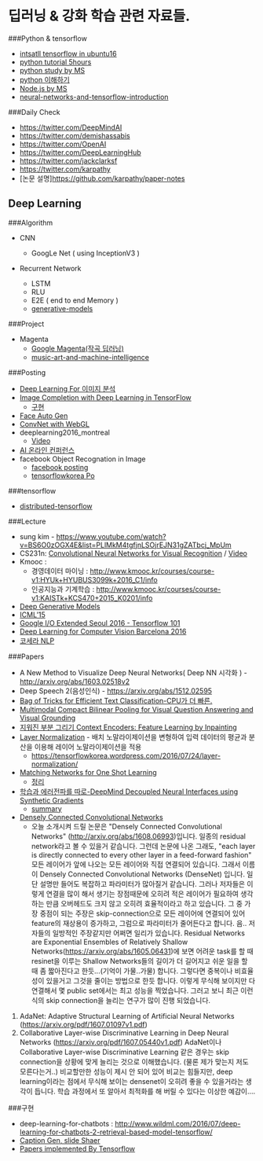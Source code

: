 # 딥러닝 & 강화 학습 관련 자료들.
###Python & tensorflow
- [intsatll tensorflow in ubuntu16](http://www.popit.kr/tensorflow-install-ubuntu16/)
- [python tutorial 5hours](https://www.youtube.com/watch?v=emY34tSKXc4)
- [python study by MS](https://mva.microsoft.com/ko/training-courses/python%EC%9D%84-%EC%82%AC%EC%9A%A9%ED%95%9C-%ED%94%84%EB%A1%9C%EA%B7%B8%EB%9E%98%EB%B0%8D-%EC%86%8C%EA%B0%9C-8360?l=CrrhO0O8_6204984382)
- [python 이해하기](http://www.slideshare.net/dahlmoon/python-20160815)
- [Node.js by MS](https://mva.microsoft.com/en-US/training-courses/using-nodejs-with-visual-studio-code-13920?l=nSEpCdzbB_001937557)
- [neural-networks-and-tensorflow-introduction](https://tensorflowkorea.wordpress.com/2016/08/23/dl-with-neural-networks-and-tensorflow-introduction/)

###Daily Check
- https://twitter.com/DeepMindAI
- https://twitter.com/demishassabis
- https://twitter.com/OpenAI 
- https://twitter.com/DeepLearningHub
- https://twitter.com/jackclarksf
- https://twitter.com/karpathy
- [논문 설명]https://github.com/karpathy/paper-notes

## Deep Learning
###Algorithm
- CNN
  - GoogLe Net ( using InceptionV3 )

- Recurrent Network
  - LSTM
  - RLU
  - E2E ( end to end Memory )
  - [generative-models](https://openai.com/blog/generative-models/)
  
###Project
- Magenta 
  - [Google Magenta(작곡 딥러닝)](https://tensorflowkorea.wordpress.com/2016/07/11/magentas-paper-reviews/)
  - [music-art-and-machine-intelligence](https://tensorflowkorea.wordpress.com/2016/07/17/music-art-and-machine-intelligence-workshop-2016/)

###Posting
- [Deep Learning For 이미지 분석 ](https://www.facebook.com/groups/TensorFlowKR/permalink/321214624886269/) 
- [Image Completion with Deep Learning in TensorFlow](http://bamos.github.io/2016/08/09/deep-completion/)
  - [구현](https://github.com/jazzsaxmafia/Inpainting)   
- [Face Auto Gen](https://tensorflowkorea.wordpress.com/2016/08/18/neural-facegrid-by-discgen/)
- [ConvNet with WebGL](https://tensorflowkorea.wordpress.com/2016/08/18/convnet-with-webgl/)
- deeplearning2016_montreal
  - [Video](http://videolectures.net/deeplearning2016_montreal/)
- [AI 온라인 컨퍼런스](http://ai.withthebest.com/)
- facebook Object Recognation in Image 
  - [facebook posting](https://code.facebook.com/posts/561187904071636)
  - [tensorflowkorea Po](https://tensorflowkorea.wordpress.com/2016/08/26/facebook-open-source-image-recognition-tools/)
  
###tensorflow
- [distributed-tensorflow](https://tensorflowkorea.wordpress.com/2016/07/17/distributed-tensorflow-design-patterns-and-best-practices/)

###Lecture
- sung kim - https://www.youtube.com/watch?v=BS6O0zOGX4E&list=PLlMkM4tgfjnLSOjrEJN31gZATbcj_MpUm
- CS231n: [Convolutional Neural Networks for Visual Recognition](http://cs231n.stanford.edu/) / [Video](https://www.youtube.com/watch?v=NfnWJUyUJYU&list=PLkt2uSq6rBVctENoVBg1TpCC7OQi31AlC)
- Kmooc :
  - 경영데이터 마이닝 : http://www.kmooc.kr/courses/course-v1:HYUk+HYUBUS3099k+2016_C1/info
  - 인공지능과 기계학습 : http://www.kmooc.kr/courses/course-v1:KAISTk+KCS470+2015_K0201/info
- [Deep Generative Models](https://portal.klewel.com/watch/webcast/deep-learning-tools-and-methods-workshop/talk/6)
- [ICML’15](http://dpkingma.com/?page_id=483)
- [Google I/O Extended Seoul 2016 - Tensorflow 101](https://www.youtube.com/watch?v=7UwAz4Jvvko)
- [Deep Learning for Computer Vision Barcelona 2016 ](http://imatge-upc.github.io/telecombcn-2016-dlcv/)
- [코세라 NLP](https://www.coursera.org/learn/natural-language-processing)
 
###Papers
- A New Method to Visualize Deep Neural Networks( Deep NN  시각화 ) -  http://arxiv.org/abs/1603.02518v2
- Deep Speech 2(음성인식) - https://arxiv.org/abs/1512.02595
- [Bag of Tricks for Efficient Text Classification-CPU가 더 빠른.](https://arxiv.org/pdf/1607.01759v2.pdf)
- [Multimodal Compact Bilinear Pooling for Visual Question Answering and Visual Grounding](https://arxiv.org/abs/1606.01847)
- [지워진 부분 그리기 Context Encoders: Feature Learning by Inpainting](http://people.eecs.berkeley.edu/~pathak/context_encoder/)
- [Layer Normalization](http://arxiv.org/pdf/1607.06450.pdf) - 배치 노말라이제이션을 변형하여 입력 데이터의 평균과 분산을 이용해 레이어 노말라이제이션을 적용
  - https://tensorflowkorea.wordpress.com/2016/07/24/layer-normalization/ 
- [Matching Networks for One Shot Learning  ](https://arxiv.org/pdf/1606.04080.pdf)
  - [정리](https://github.com/karpathy/paper-notes/blob/master/matching_networks.md)
- [학습과 에러전파를 따로-DeepMind Decoupled Neural Interfaces using Synthetic Gradients](https://arxiv.org/pdf/1608.05343.pdf) 
  - [summary](https://tensorflowkorea.wordpress.com/2016/08/22/decoupled-neural-interfaces-using-synthetic-gradients1608-05343-summary/) 
- [Densely Connected Convolutional Networks](http://arxiv.org/abs/1608.06993)
  - 오늘 소개시켜 드릴 논문은 "Densely Connected Convolutional Networks" (http://arxiv.org/abs/1608.06993)입니다.
일종의 residual network라고 볼 수 있을거 같습니다. 그런데 논문에 나온 그래도, "each layer is directly connected to every other layer in a feed-forward fashion" 모든 레이어가 앞에 나오는 모든 레이어와 직접 연결되어 있습니다. 그래서 이름이 Densely Connected Convolutional Networks (DenseNet) 입니다.
일단 설명만 들어도 복잡하고 파라미터가 많아질거 같습니다. 그러나 저자들은 이렇게 연결을 많이 해서 생기는 장점때문에 오히려 적은 레이어가 필요하여 생각하는 만큼 오버헤드도 크지 않고 오히려 효율적이라고 하고 있습니다. 그 중 가장 중점이 되는 주장은 skip-connection으로 모든 레이어에 연결되어 있어 feature의 재상용이 증가하고, 그럼으로 파라미터가 줄어든다고 합니다.
음.. 저자들의 일방적인 주장같지만 어쩌면 일리가 있습니다. Residual Networks are Exponential Ensembles of Relatively Shallow Networks(https://arxiv.org/abs/1605.06431)에 보면 어려운 task를 할 때 resinet을 이루는 Shallow Networks들의 길이가 더 길어지고 쉬운 일을 할 때 좀 짧아진다고 한듯...(기억이 가물..가물) 합니다. 그렇다면 중복이나 비효율성이 있을거고 그것을 줄이는 방법으로 한듯 합니다.
이렇게 무식해 보이지만 다 연결해서 몇 public set에서는 최고 성능을 찍었습니다. 그러고 보니 최근 이런 식의 skip connection을 늘리는 연구가 많이 진행 되었습니다.
1. AdaNet: Adaptive Structural Learning of Artificial Neural Networks (https://arxiv.org/pdf/1607.01097v1.pdf)
2. Collaborative Layer-wise Discriminative Learning in Deep Neural Networks (https://arxiv.org/pdf/1607.05440v1.pdf)
AdaNet이나 Collaborative Layer-wise Discriminative Learning 같은 경우는 skip connection을 상황에 맞게 늘리는 것으로 이해했습니다. (물론 제가 맞는지 저도 모른다는거..) 비교할만한 성능이 제시 안 되어 있어 비교는 힘들지만, deep learning이라는 점에서 무식해 보이는 densenet이 오히려 좋을 수 있을거라는 생각이 듭니다. 학습 과정에서 또 알아서 최적화를 해 버릴 수 있다는 이상한 예감이....
 
###구현 
- deep-learning-for-chatbots : http://www.wildml.com/2016/07/deep-learning-for-chatbots-2-retrieval-based-model-tensorflow/
- [Caption Gen, slide Shaer](http://www.slideshare.net/ssuser06e0c5/a-neural-image-caption-generator)
- [Papers implemented By Tensorflow](https://github.com/LeavesBreathe/tensorflow_with_latest_papers)




